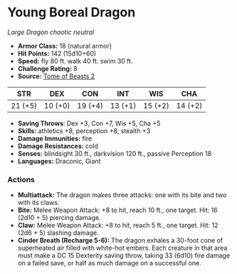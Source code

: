# Young Boreal Dragon

*Large* *Dragon* *chaotic neutral*

- **Armor Class:** 18 (natural armor)
- **Hit Points:** 142 (15d10+60)
- **Speed:** fly 80 ft. walk 40 ft. swim 30 ft.
- **Challenge Rating:** 8
- **Source:** [Tome of Beasts 2](https://koboldpress.com/kpstore/product/tome-of-beasts-2-for-5th-edition/)

| STR | DEX | CON | INT | WIS | CHA |
| --- | --- | --- | --- | --- | --- |
| 21 (+5) | 10 (+0) | 19 (+4) | 13 (+1) | 15 (+2) | 14 (+2) |

- **Saving Throws**: Dex +3, Con +7, Wis +5, Cha +5
- **Skills:** athletics +8, perception +8, stealth +3
- **Damage Immunities:** fire
- **Damage Resistances:** cold
- **Senses:** blindsight 30 ft., darkvision 120 ft., passive Perception 18
- **Languages:** Draconic, Giant
### Actions
- **Multiattack:** The dragon makes three attacks: one with its bite and two with its claws.
- **Bite:** Melee Weapon Attack: +8 to hit, reach 10 ft., one target. Hit: 16 (2d10 + 5) piercing damage.
- **Claw:** Melee Weapon Attack: +8 to hit, reach 5 ft., one target. Hit: 12 (2d6 + 5) slashing damage.
- **Cinder Breath (Recharge 5-6):** The dragon exhales a 30-foot cone of superheated air filled with white-hot embers. Each creature in that area must make a DC 15 Dexterity saving throw, taking 33 (6d10) fire damage on a failed save, or half as much damage on a successful one.

